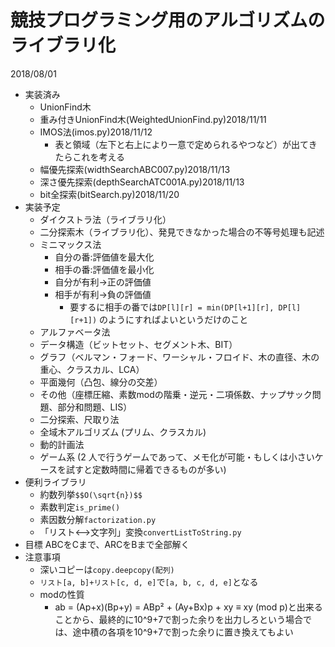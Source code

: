 ﻿# 競技プログラミング用のアルゴリズムのライブラリ化
2018/08/01

- 実装済み
	- UnionFind木
	- 重み付きUnionFind木(WeightedUnionFind.py)2018/11/11
	- IMOS法(imos.py)2018/11/12
		- 表と領域（左下と右上により一意で定められるやつなど）が出てきたらこれを考える
	- 幅優先探索(widthSearchABC007.py)2018/11/13
 	- 深さ優先探索(depthSearchATC001A.py)2018/11/13
	- bit全探索(bitSearch.py)2018/11/20
- 実装予定
	- ダイクストラ法（ライブラリ化）
	- 二分探索木（ライブラリ化）、発見できなかった場合の不等号処理も記述
	- ミニマックス法
		- 自分の番:評価値を最大化
		- 相手の番:評価値を最小化
		- 自分が有利→正の評価値
		- 相手が有利→負の評価値
			- 要するに相手の番では```DP[l][r] = min(DP[l+1][r], DP[l][r+1])```
			のようにすればよいというだけのこと
	- アルファベータ法
	- データ構造（ビットセット、セグメント木、BIT）
	- グラフ（ベルマン・フォード、ワーシャル・フロイド、木の直径、木の重心、クラスカル、LCA）
	- 平面幾何（凸包、線分の交差）
	- その他（座標圧縮、素数modの階乗・逆元・二項係数、ナップサック問題、部分和問題、LIS）
	- 二分探索、尺取り法
	- 全域木アルゴリズム (プリム、クラスカル)
	- 動的計画法
	- ゲーム系 (2 人で行うゲームであって、メモ化が可能・もしくは小さいケースを試すと定数時間に帰着できるものが多い)
- 便利ライブラリ
	- 約数列挙```$$O(\sqrt{n})$$```
	- 素数判定```is_prime()```
	- 素因数分解```factorization.py```
	- 「リスト<-->文字列」変換```convertListToString.py```
- 目標
	ABCをCまで、ARCをBまで全部解く 
- 注意事項
	- 深いコピーは```copy.deepcopy(配列)```
	- ```リスト[a, b]+リスト[c, d, e]```で```[a, b, c, d, e]```となる
	- modの性質
		- ab = (Ap+x)(Bp+y) = ABp² + (Ay+Bx)p + xy ≡ xy (mod p)と出来ることから、最終的に10^9+7で割った余りを出力しろという場合では、途中積の各項を10^9+7で割った余りに置き換えてもよい

